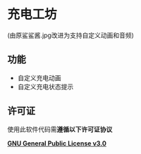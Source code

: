 # 充电工坊

(由原鲨鲨酱.jpg改进为支持自定义动画和音频)

## 功能

* 自定义充电动画
* 自定义充电状态提示

## 许可证

使用此软件代码需**遵循以下许可证协议**

[**GNU General Public License v3.0**](LICENSE)
